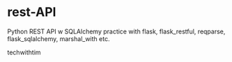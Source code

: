 # rest-API

Python REST API w SQLAlchemy 
practice with flask, flask_restful, reqparse, flask_sqlalchemy, marshal_with etc.

techwithtim

